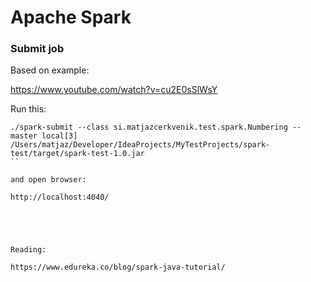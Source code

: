 # Apache Spark


### Submit job

Based on example:

https://www.youtube.com/watch?v=cu2E0sSlWsY


Run this:

```
./spark-submit --class si.matjazcerkvenik.test.spark.Numbering --master local[3] /Users/matjaz/Developer/IdeaProjects/MyTestProjects/spark-test/target/spark-test-1.0.jar
``

and open browser:

http://localhost:4040/





Reading:

https://www.edureka.co/blog/spark-java-tutorial/



